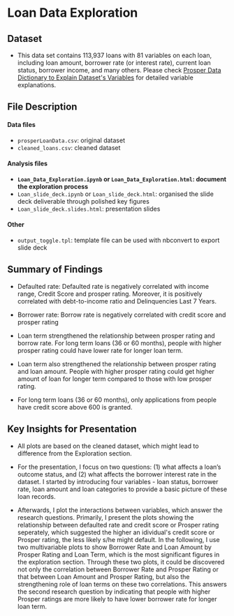 # Loan Data Exploration


## Dataset

- This data set contains 113,937 loans with 81 variables on each loan, including loan amount, borrower rate (or interest rate), current loan status, borrower income, and many others. Please check [Prosper Data Dictionary to Explain Dataset's Variables](https://docs.google.com/spreadsheets/d/1gDyi_L4UvIrLTEC6Wri5nbaMmkGmLQBk-Yx3z0XDEtI/edit#gid=0) for detailed variable explanations.

## File Description
#### Data files
- `prosperLoanData.csv`: original dataset
- `cleaned_loans.csv`: cleaned dataset
#### Analysis files
- **`Loan_Data_Exploration.ipynb` or `Loan_Data_Exploration.html`: document the exploration process**
- `Loan_slide_deck.ipynb` or `Loan_slide_deck.html`: organised the slide deck deliverable through polished key figures
- `Loan_slide_deck.slides.html`: presentation slides
#### Other
- `output_toggle.tpl`: template file can be used with nbconvert to export slide deck


## Summary of Findings

- Defaulted rate: Defaulted rate is negatively correlated with income range,  Credit Score and prosper rating. Moreover, it is positively correlated with debt-to-income ratio and Delinquencies Last 7 Years.

- Borrower rate: Borrow rate is negatively correlated with credit score and prosper rating

- Loan term strengthened the relationship between prosper rating and borrow rate. For long term loans (36 or 60 months), people with higher prosper rating could have lower rate for longer loan term.

- Loan term also strengthened the relationship between prosper rating and loan amount. People with higher prosper rating could get higher amount of loan for longer term compared to those with low prosper rating.

- For long term loans (36 or 60 months), only applications from people have credit score above 600 is granted.


## Key Insights for Presentation

- All plots are based on the cleaned dataset, which might lead to difference from the Exploration section.

- For the presentation, I focus on two questions: (1) what affects a loan’s outcome status, and (2) what affects the borrower interest rate in the dataset. I started by introducing four variables - loan status, borrower rate, loan amount and loan categories to provide a basic picture of these loan records.

- Afterwards, I plot the interactions between variables, which answer the research questions. Primarily, I present the plots showing the relationship between defaulted rate and credit score or Prosper rating seperately, which suggested the higher an idividual's credit score or Prosper rating, the less likely s/he might default. In the following, I use two multivariable plots to show Borrower Rate and Loan Amount by Prosper Rating and Loan Term, which is the most significant figures in the exploration section. Through these two plots, it could be discovered not only the correlation between Borrower Rate and Prosper Rating or that between Loan Amount and Prosper Rating, but also the strengthening role of loan terms on these two correlations. This answers the second research question by indicating that people with higher Prosper ratings are more likely to have lower borrower rate for longer loan term.

